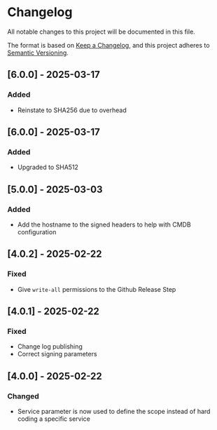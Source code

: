 # Changelog

All notable changes to this project will be documented in this file.

The format is based on [Keep a Changelog](https://keepachangelog.com/en/1.1.0/),
and this project adheres to [Semantic Versioning](https://semver.org/spec/v2.0.0.html).

## [6.0.0] - 2025-03-17

### Added

- Reinstate to SHA256 due to overhead

## [6.0.0] - 2025-03-17

### Added

- Upgraded to SHA512

## [5.0.0] - 2025-03-03

### Added

- Add the hostname to the signed headers to help with CMDB configuration

## [4.0.2] - 2025-02-22

### Fixed

- Give `write-all` permissions to the Github Release Step

## [4.0.1] - 2025-02-22

### Fixed

- Change log publishing
- Correct signing parameters


## [4.0.0] - 2025-02-22

### Changed

- Service parameter is now used to define the scope instead of hard coding a specific service 





